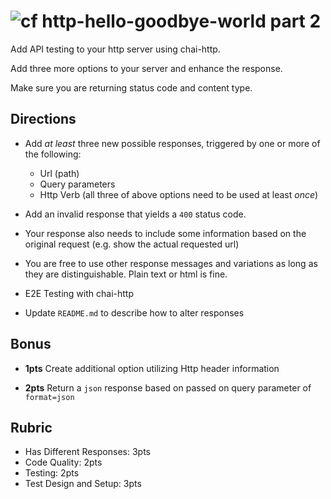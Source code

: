 ![cf](https://i.imgur.com/7v5ASc8.png) http-hello-goodbye-world part 2
======

Add API testing to your http server using chai-http.

Add three more options to your server and enhance the response.

Make sure you are returning status code and content type.

## Directions

* Add _at least_ three new possible responses, triggered by one or more of the following:
	* Url (path)
	* Query parameters
	* Http Verb
(all three of above options need to be used at least _once_)
	
* Add an invalid response that yields a `400` status code.

* Your response also needs to include some information based on the original request (e.g. show the actual requested url)
	
* You are free to use other response messages and variations as long as they are distinguishable. 
Plain text or html is fine.
	
* E2E Testing with chai-http

* Update `README.md` to describe how to alter responses 

## Bonus

* **1pts** Create additional option utilizing Http header information

* **2pts** Return a `json` response based on passed on query parameter of `format=json`

## Rubric

* Has Different Responses: 3pts
* Code Quality: 2pts
* Testing: 2pts
* Test Design and Setup: 3pts
